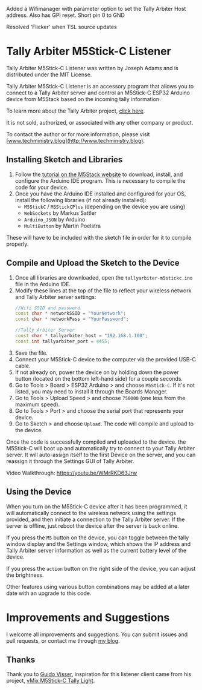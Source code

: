 Added a Wifimanager with parameter option to set the Tally Arbiter Host address. Also has GPI reset. Short pin 0 to GND 

Resolved 'Flicker' when TSL source updates


# Tally Arbiter M5Stick-C Listener
Tally Arbiter M5Stick-C Listener was written  by Joseph Adams and is distributed under the MIT License.

Tally Arbiter M5Stick-C Listener is an accessory program that allows you to connect to a Tally Arbiter server and control an M5Stick-C ESP32 Arduino device from M5Stack based on the incoming tally information.

To learn more about the Tally Arbiter project, [click here](http://github.com/josephdadams/tallyarbiter).

It is not sold, authorized, or associated with any other company or product.

To contact the author or for more information, please visit [www.techministry.blog](http://www.techministry.blog).

## Installing Sketch and Libraries
1. Follow the [tutorial on the M5Stack website](https://docs.m5stack.com/#/en/arduino/arduino_development) to download, install, and configure the Arduino IDE program. This is necessary to compile the code for your device.
1. Once you have the Arduino IDE installed and configured for your OS, install the following libraries (if not already installed):
	* `M5StickC` / `M5StickCPlus` (depending on the device you are using)
	* `WebSockets` by Markus Sattler
	* `Arduino_JSON` by Arduino
	* `MultiButton` by Martin Poelstra

These will have to be included with the sketch file in order for it to compile properly.
## Compile and Upload the Sketch to the Device
1. Once all libraries are downloaded, open the `tallyarbiter-m5stickc.ino` file in the Arduino IDE.
1. Modify these lines at the top of the file to reflect your wireless network and Tally Arbiter server settings:
	```c++
	//Wifi SSID and password
	const char * networkSSID = "YourNetwork";
	const char * networkPass = "YourPassword";

	//Tally Arbiter Server
	const char * tallyarbiter_host = "192.168.1.100";
	const int tallyarbiter_port = 4455;
	```
1. Save the file.
1. Connect your M5Stick-C device to the computer via the provided USB-C cable.
1. If not already on, power the device on by holding down the power button (located on the bottom left-hand side) for a couple seconds.
1. Go to Tools > Board > ESP32 Arduino > and choose `M5Stick-C`. If it's not listed, you may need to install it through the Boards Manager.
1. Go to Tools > Upload Speed > and choose `750000` (one less from the maximum speed).
1. Go to Tools > Port > and choose the serial port that represents your device.
1. Go to Sketch > and choose `Upload`. The code will compile and upload to the device.

Once the code is successfully compiled and uploaded to the device. the M5Stick-C will boot up and automatically try to connect to your Tally Arbiter server. It will auto-assign itself to the first Device on the server, and you can reassign it through the Settings GUI of Tally Arbiter.

Video Walkthrough: https://youtu.be/WMrRKD63Jrw

## Using the Device
When you turn on the M5Stick-C device after it has been programmed, it will automatically connect to the wireless network using the settings provided, and then initiate a connection to the Tally Arbiter server. If the server is offline, just reboot the device after the server is back online.

If you press the `M5` button on the device, you can toggle between the tally window display and the Settings window, which shows the IP address and Tally Arbiter server information as well as the current battery level of the device.

If you press the `action` button on the right side of the device, you can adjust the brightness.

Other features using various button combinations may be added at a later date with an upgrade to this code.

# Improvements and Suggestions
I welcome all improvements and suggestions. You can submit issues and pull requests, or contact me through [my blog](http://www.techministry.blog).

## Thanks
Thank you to [Guido Visser](https://github.com/guido-visser), inspiration for this listener client came from his project, [vMix M5Stick-C Tally Light](https://github.com/guido-visser/vMix-M5Stick-Tally-Light).
